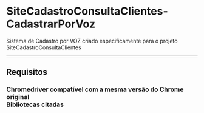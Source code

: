 # SiteCadastroConsultaClientes-CadastrarPorVoz
Sistema de Cadastro por VOZ criado especificamente para o projeto SiteCadastroConsultaClientes
<hr>
<h2>Requisitos</h2>
<h3>Chromedriver compatível com a mesma versão do Chrome original <br>
Bibliotecas citadas <br>

